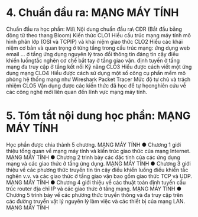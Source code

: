 # 4. Chuẩn đầu ra: MẠNG MÁY TÍNH
Chuẩn đầu ra học phần: Mã\ Nội dung chuẩn đầu ra\ CĐR (Bắt đầu bằng động từ theo thang Bloom) Kiến thức CLO1 Hiểu cấu trúc mạng máy tính mô hình phân lớp (OSI và TCPIP) và khái niệm giao thức CLO2 Hiểu các khái niệm cơ bản và quan trọng ở từng tầng trong cấu trúc mạng: ứng dụng web email ... ở tầng ứng dụng nguyên lý trao đổi thông tin đáng tin cậy điều khiển luồngtắc nghẽn cơ chế bắt tay ở tầng giao vận. định tuyến ở tầng mạng đa truy cập ở tầng kết nối Kỹ năng CLO3 Hiểu được cách viết một ứng dụng mạng CLO4 Hiểu được cách sử dụng một số công cụ phần mềm mô phỏng hệ thống mạng như Wireshark Packet Tracer Mức độ tự chủ và trách nhiệm CLO5 Vận dụng được các kiến thức đã học để tự họcnghiên cứu về các công nghệ mới liên quan đến lĩnh vực mạng máy tính.
# 5. Tóm tắt nội dung học phần: MẠNG MÁY TÍNH
Học phần được chia thành 5 chương. MẠNG MÁY TÍNH
● Chương 1 giới thiệu tổng quan về mạng máy tính và kiến trúc giao thức của mạng Internet. MẠNG MÁY TÍNH
● Chương 2 trình bày các đặc tính của các ứng dụng mạng và các giao thức ở tầng ứng dụng. MẠNG MÁY TÍNH
● Chương 3 giới thiệu về các phương thức truyền tin tin cậy điều khiển luồng điều khiển tắc nghẽn v.v. và các giao thức ở tầng giao vận bao gồm giao thức TCP và UDP. MẠNG MÁY TÍNH
● Chương 4 giới thiệu về các thuật toán định tuyến cấu trúc router địa chỉ IP và các giao thức ở tầng mạng. MẠNG MÁY TÍNH
● Chương 5 trình bày về các phương thức truyền thông và đa truy cập trên các đường truyền vật lý nguyên lý làm việc và các thiết bị của mạng LAN. MẠNG MÁY TÍNH
